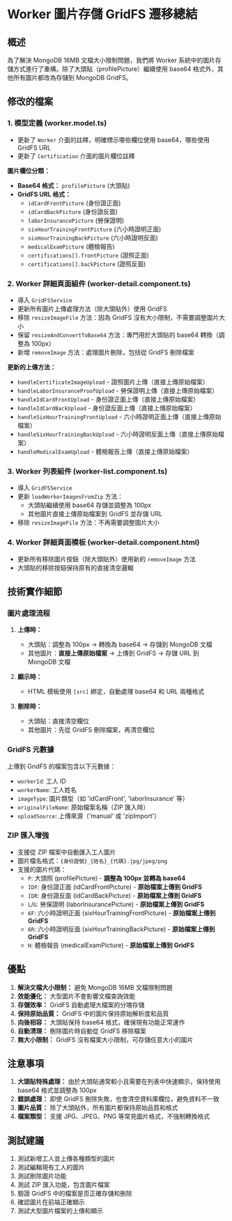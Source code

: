 # Worker 圖片存儲 GridFS 遷移總結

## 概述
為了解決 MongoDB 16MB 文檔大小限制問題，我們將 Worker 系統中的圖片存儲方式進行了重構。除了大頭貼（profilePicture）繼續使用 base64 格式外，其他所有圖片都改為存儲到 MongoDB GridFS。

## 修改的檔案

### 1. 模型定義 (worker.model.ts)
- 更新了 `Worker` 介面的註釋，明確標示哪些欄位使用 base64，哪些使用 GridFS URL
- 更新了 `Certification` 介面的圖片欄位註釋

**圖片欄位分類：**
- **Base64 格式：** `profilePicture` (大頭貼)
- **GridFS URL 格式：** 
  - `idCardFrontPicture` (身份證正面)
  - `idCardBackPicture` (身份證反面)
  - `laborInsurancePicture` (勞保證明)
  - `sixHourTrainingFrontPicture` (六小時證明正面)
  - `sixHourTrainingBackPicture` (六小時證明反面)
  - `medicalExamPicture` (體檢報告)
  - `certifications[].frontPicture` (證照正面)
  - `certifications[].backPicture` (證照反面)

### 2. Worker 詳細頁面組件 (worker-detail.component.ts)
- 導入 `GridFSService`
- 更新所有圖片上傳處理方法（除大頭貼外）使用 GridFS
- 移除 `resizeImageFile` 方法：因為 GridFS 沒有大小限制，不需要調整圖片大小
- 保留 `resizeAndConvertToBase64` 方法：專門用於大頭貼的 base64 轉換（調整為 100px）
- 新增 `removeImage` 方法：處理圖片刪除，包括從 GridFS 刪除檔案

**更新的上傳方法：**
- `handleCertificateImageUpload` - 證照圖片上傳（直接上傳原始檔案）
- `handleLaborInsuranceProofUpload` - 勞保證明上傳（直接上傳原始檔案）
- `handleIdCardFrontUpload` - 身份證正面上傳（直接上傳原始檔案）
- `handleIdCardBackUpload` - 身份證反面上傳（直接上傳原始檔案）
- `handleSixHourTrainingFrontUpload` - 六小時證明正面上傳（直接上傳原始檔案）
- `handleSixHourTrainingBackUpload` - 六小時證明反面上傳（直接上傳原始檔案）
- `handleMedicalExamUpload` - 體檢報告上傳（直接上傳原始檔案）

### 3. Worker 列表組件 (worker-list.component.ts)
- 導入 `GridFSService`
- 更新 `loadWorkerImagesFromZip` 方法：
  - 大頭貼繼續使用 base64 存儲並調整為 100px
  - 其他圖片直接上傳原始檔案到 GridFS 並存儲 URL
- 移除 `resizeImageFile` 方法：不再需要調整圖片大小

### 4. Worker 詳細頁面模板 (worker-detail.component.html)
- 更新所有移除圖片按鈕（除大頭貼外）使用新的 `removeImage` 方法
- 大頭貼的移除按鈕保持原有的直接清空邏輯

## 技術實作細節

### 圖片處理流程
1. **上傳時：**
   - 大頭貼：調整為 100px → 轉換為 base64 → 存儲到 MongoDB 文檔
   - 其他圖片：**直接上傳原始檔案** → 上傳到 GridFS → 存儲 URL 到 MongoDB 文檔

2. **顯示時：**
   - HTML 模板使用 `[src]` 綁定，自動處理 base64 和 URL 兩種格式

3. **刪除時：**
   - 大頭貼：直接清空欄位
   - 其他圖片：先從 GridFS 刪除檔案，再清空欄位

### GridFS 元數據
上傳到 GridFS 的檔案包含以下元數據：
- `workerId`: 工人 ID
- `workerName`: 工人姓名
- `imageType`: 圖片類型（如 'idCardFront', 'laborInsurance' 等）
- `originalFileName`: 原始檔案名稱（ZIP 匯入時）
- `uploadSource`: 上傳來源（'manual' 或 'zipImport'）

### ZIP 匯入增強
- 支援從 ZIP 檔案中自動匯入工人圖片
- 圖片檔名格式：`{身份證號}_{姓名}_{代碼}.jpg/jpeg/png`
- 支援的圖片代碼：
  - `P`: 大頭照 (profilePicture) - **調整為 100px 並轉為 base64**
  - `IDF`: 身份證正面 (idCardFrontPicture) - **原始檔案上傳到 GridFS**
  - `IDR`: 身份證反面 (idCardBackPicture) - **原始檔案上傳到 GridFS**
  - `L`/`G`: 勞保證明 (laborInsurancePicture) - **原始檔案上傳到 GridFS**
  - `6F`: 六小時證明正面 (sixHourTrainingFrontPicture) - **原始檔案上傳到 GridFS**
  - `6R`: 六小時證明反面 (sixHourTrainingBackPicture) - **原始檔案上傳到 GridFS**
  - `H`: 體檢報告 (medicalExamPicture) - **原始檔案上傳到 GridFS**

## 優點

1. **解決文檔大小限制：** 避免 MongoDB 16MB 文檔限制問題
2. **效能優化：** 大型圖片不會影響文檔查詢效能
3. **存儲效率：** GridFS 自動處理大檔案的分塊存儲
4. **保持原始品質：** GridFS 中的圖片保持原始解析度和品質
5. **向後相容：** 大頭貼保持 base64 格式，確保現有功能正常運作
6. **自動清理：** 刪除圖片時自動從 GridFS 移除檔案
7. **無大小限制：** GridFS 沒有檔案大小限制，可存儲任意大小的圖片

## 注意事項

1. **大頭貼特殊處理：** 由於大頭貼通常較小且需要在列表中快速顯示，保持使用 base64 格式並調整為 100px
2. **錯誤處理：** 即使 GridFS 刪除失敗，也會清空資料庫欄位，避免資料不一致
3. **圖片品質：** 除了大頭貼外，所有圖片都保持原始品質和格式
4. **檔案類型：** 支援 JPG、JPEG、PNG 等常見圖片格式，不強制轉換格式

## 測試建議

1. 測試新增工人並上傳各種類型的圖片
2. 測試編輯現有工人的圖片
3. 測試刪除圖片功能
4. 測試 ZIP 匯入功能，包含圖片檔案
5. 驗證 GridFS 中的檔案是否正確存儲和刪除
6. 確認圖片在前端正確顯示
7. 測試大型圖片檔案的上傳和顯示 